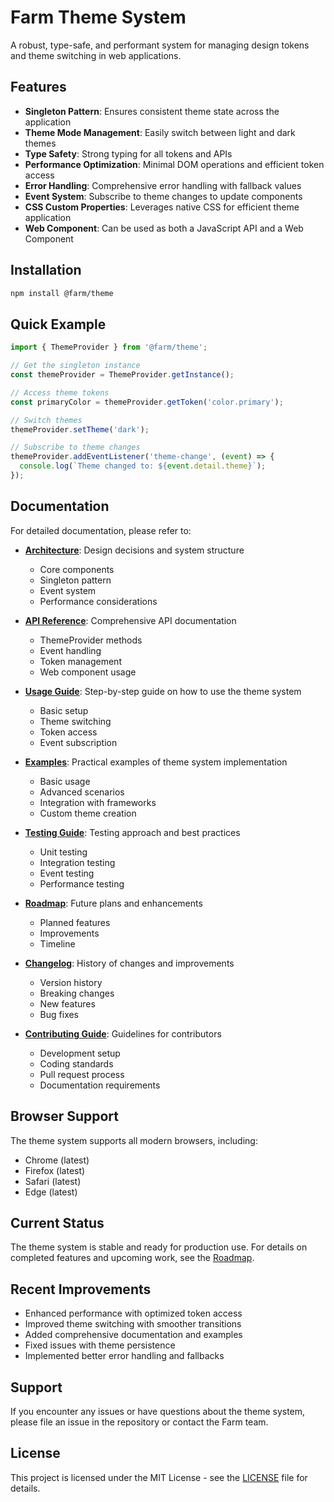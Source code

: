 # Farm Theme System

A robust, type-safe, and performant system for managing design tokens and theme switching in web applications.

## Features

- **Singleton Pattern**: Ensures consistent theme state across the application
- **Theme Mode Management**: Easily switch between light and dark themes
- **Type Safety**: Strong typing for all tokens and APIs
- **Performance Optimization**: Minimal DOM operations and efficient token access
- **Error Handling**: Comprehensive error handling with fallback values
- **Event System**: Subscribe to theme changes to update components
- **CSS Custom Properties**: Leverages native CSS for efficient theme application
- **Web Component**: Can be used as both a JavaScript API and a Web Component

## Installation

```bash
npm install @farm/theme
```

## Quick Example

```typescript
import { ThemeProvider } from '@farm/theme';

// Get the singleton instance
const themeProvider = ThemeProvider.getInstance();

// Access theme tokens
const primaryColor = themeProvider.getToken('color.primary');

// Switch themes
themeProvider.setTheme('dark');

// Subscribe to theme changes
themeProvider.addEventListener('theme-change', (event) => {
  console.log(`Theme changed to: ${event.detail.theme}`);
});
```

## Documentation

For detailed documentation, please refer to:

- [**Architecture**](./docs/ARCHITECTURE.md): Design decisions and system structure

  - Core components
  - Singleton pattern
  - Event system
  - Performance considerations

- [**API Reference**](./docs/API.md): Comprehensive API documentation

  - ThemeProvider methods
  - Event handling
  - Token management
  - Web component usage

- [**Usage Guide**](./docs/USAGE.md): Step-by-step guide on how to use the theme system

  - Basic setup
  - Theme switching
  - Token access
  - Event subscription

- [**Examples**](./docs/EXAMPLES.md): Practical examples of theme system implementation

  - Basic usage
  - Advanced scenarios
  - Integration with frameworks
  - Custom theme creation

- [**Testing Guide**](./docs/TESTING.md): Testing approach and best practices

  - Unit testing
  - Integration testing
  - Event testing
  - Performance testing

- [**Roadmap**](./docs/ROADMAP.md): Future plans and enhancements

  - Planned features
  - Improvements
  - Timeline

- [**Changelog**](./docs/CHANGELOG.md): History of changes and improvements

  - Version history
  - Breaking changes
  - New features
  - Bug fixes

- [**Contributing Guide**](./docs/CONTRIBUTING.md): Guidelines for contributors
  - Development setup
  - Coding standards
  - Pull request process
  - Documentation requirements

## Browser Support

The theme system supports all modern browsers, including:

- Chrome (latest)
- Firefox (latest)
- Safari (latest)
- Edge (latest)

## Current Status

The theme system is stable and ready for production use. For details on completed features and upcoming work, see the
[Roadmap](./docs/ROADMAP.md).

## Recent Improvements

- Enhanced performance with optimized token access
- Improved theme switching with smoother transitions
- Added comprehensive documentation and examples
- Fixed issues with theme persistence
- Implemented better error handling and fallbacks

## Support

If you encounter any issues or have questions about the theme system, please file an issue in the repository or contact
the Farm team.

## License

This project is licensed under the MIT License - see the [LICENSE](./LICENSE) file for details.
